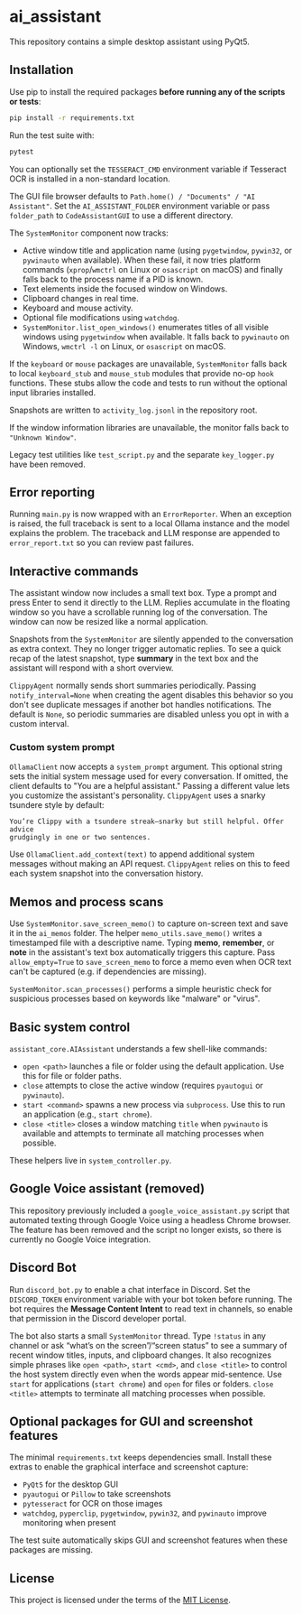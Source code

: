 # ai_assistant
This repository contains a simple desktop assistant using PyQt5.

## Installation

Use pip to install the required packages **before running any of the scripts or tests**:

```bash
pip install -r requirements.txt
```

Run the test suite with:

```bash
pytest
```

You can optionally set the `TESSERACT_CMD` environment variable if Tesseract OCR is installed in a non-standard location.

The GUI file browser defaults to `Path.home() / "Documents" / "AI Assistant"`. Set the `AI_ASSISTANT_FOLDER` environment variable or pass `folder_path` to `CodeAssistantGUI` to use a different directory.

The `SystemMonitor` component now tracks:

- Active window title and application name (using `pygetwindow`, `pywin32`, or `pywinauto` when available).
  When these fail, it now tries platform commands (`xprop`/`wmctrl` on Linux or
  `osascript` on macOS) and finally falls back to the process name if a PID is
  known.
- Text elements inside the focused window on Windows.
- Clipboard changes in real time.
- Keyboard and mouse activity.
- Optional file modifications using `watchdog`.
- `SystemMonitor.list_open_windows()` enumerates titles of all visible windows
  using `pygetwindow` when available. It falls back to `pywinauto` on Windows,
  `wmctrl -l` on Linux, or `osascript` on macOS.

If the `keyboard` or `mouse` packages are unavailable, `SystemMonitor` falls
back to local `keyboard_stub` and `mouse_stub` modules that provide no-op
`hook` functions. These stubs allow the code and tests to run without the
optional input libraries installed.

Snapshots are written to `activity_log.jsonl` in the repository root.

If the window information libraries are unavailable, the monitor falls back to `"Unknown Window"`.

Legacy test utilities like `test_script.py` and the separate `key_logger.py` have been removed.

## Error reporting

Running `main.py` is now wrapped with an `ErrorReporter`. When an
exception is raised, the full traceback is sent to a local Ollama
instance and the model explains the problem. The traceback and LLM
response are appended to `error_report.txt` so you can review past
failures.

## Interactive commands

The assistant window now includes a small text box. Type a prompt and press
Enter to send it directly to the LLM. Replies accumulate in the floating window
so you have a scrollable running log of the conversation. The window can now be
resized like a normal application.

Snapshots from the `SystemMonitor` are silently appended to the conversation as
extra context. They no longer trigger automatic replies. To see a quick recap
of the latest snapshot, type **summary** in the text box and the assistant will
respond with a short overview.

`ClippyAgent` normally sends short summaries periodically. Passing
`notify_interval=None` when creating the agent disables this behavior so you
don't see duplicate messages if another bot handles notifications. The default
is `None`, so periodic summaries are disabled unless you opt in with a custom
interval.

### Custom system prompt

`OllamaClient` now accepts a `system_prompt` argument. This optional string
sets the initial system message used for every conversation. If omitted, the
client defaults to "You are a helpful assistant." Passing a different value lets
you customize the assistant's personality. `ClippyAgent` uses a snarky
tsundere style by default:

```
You’re Clippy with a tsundere streak—snarky but still helpful. Offer advice
grudgingly in one or two sentences.
```

Use `OllamaClient.add_context(text)` to append additional system messages
without making an API request. `ClippyAgent` relies on this to feed each
system snapshot into the conversation history.

## Memos and process scans

Use `SystemMonitor.save_screen_memo()` to capture on-screen text and save it in the `ai_memos` folder. The helper `memo_utils.save_memo()` writes a timestamped file with a descriptive name. Typing **memo**, **remember**, or **note** in the assistant's text box automatically triggers this capture. Pass `allow_empty=True` to `save_screen_memo` to force a memo even when OCR text can't be captured (e.g. if dependencies are missing).


`SystemMonitor.scan_processes()` performs a simple heuristic check for suspicious processes based on keywords like "malware" or "virus".

## Basic system control

`assistant_core.AIAssistant` understands a few shell-like commands:

- `open <path>` launches a file or folder using the default application. Use this for file or folder paths.
- `close` attempts to close the active window (requires `pyautogui` or `pywinauto`).
- `start <command>` spawns a new process via `subprocess`. Use this to run an application (e.g., `start chrome`).
- `close <title>` closes a window matching `title` when `pywinauto` is available and attempts to terminate all matching processes when possible.

These helpers live in `system_controller.py`.

## Google Voice assistant (removed)

This repository previously included a `google_voice_assistant.py` script that
automated texting through Google Voice using a headless Chrome browser. The
feature has been removed and the script no longer exists, so there is currently
no Google Voice integration.

## Discord Bot
Run `discord_bot.py` to enable a chat interface in Discord.
Set the `DISCORD_TOKEN` environment variable with your bot token before running.
The bot requires the **Message Content Intent** to read text in channels, so
enable that permission in the Discord developer portal.

The bot also starts a small `SystemMonitor` thread. Type `!status` in any channel
or ask “what’s on the screen”/“screen status” to see a summary of recent window
titles, inputs, and clipboard changes. It also recognizes simple phrases like
`open <path>`, `start <cmd>`, and `close <title>` to control the host system
directly even when the words appear mid-sentence. Use `start` for applications
(`start chrome`) and `open` for files or folders. `close <title>` attempts to
terminate all matching processes when possible.

## Optional packages for GUI and screenshot features

The minimal `requirements.txt` keeps dependencies small. Install these extras to enable the graphical interface and screenshot capture:

- `PyQt5` for the desktop GUI
- `pyautogui` or `Pillow` to take screenshots
- `pytesseract` for OCR on those images
- `watchdog`, `pyperclip`, `pygetwindow`, `pywin32`, and `pywinauto` improve monitoring when present

The test suite automatically skips GUI and screenshot features when these packages are missing.

## License

This project is licensed under the terms of the [MIT License](LICENSE).
